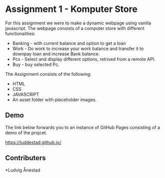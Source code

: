 # Assignment 1 - Komputer Store
For this assignment we were to make a dynamic webpage using vanilla javascript.
The webpage consists of a computer store with different functionalities:
* Banking - with current balance and option to get a loan
* Work - Do work to increase your work balance and transfer it to downpay loan and increase Bank balance.
* Pcs - Select and display different options, retrived from a remote API.
* Buy - buy selected Pc.

The Assignment consists of the following:

* HTML
* CSS
* JAVASCRIPT
* An asset folder with placeholder images.

## Demo
The link below forwards you to an instance of GitHub Pages consisting of a demo of the projcet.

https://luddestad.github.io/

## Contributers

*Ludvig Ånestad
